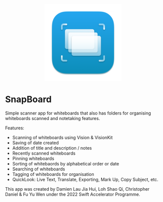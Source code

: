 <p align="center">
    <a href="https://swiftinsg.org/">
      <img src="./other/appicon-round.png" alt="" width="250"/>
    </a>
</p>

# SnapBoard

Simple scanner app for whiteboards that also has folders for organising whiteboards scanned and notetaking features.

Features: 
- Scanning of whiteboards using Vision & VisionKit
- Saving of date created
- Addition of title and description / notes
- Recently scanned whiteboards
- Pinning whiteboards
- Sorting of whitebaords by alphabetical order or date
- Searching of whiteboards
- Tagging of whiteboards for organisation
- QuickLook: Live Text, Translate, Exporting, Mark Up, Copy Subject, etc.

This app was created by Damien Lau Jia Hui, Loh Shao Qi, Christopher Daniel & Fu Yu Wen under the 2022 Swift Accelerator Programme.
